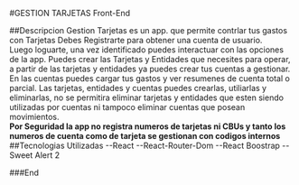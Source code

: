 #GESTION TARJETAS Front-End

##Descripcion
Gestion Tarjetas es un app. que permite contrlar tus gastos con Tarjetas
Debes Registrarte para obtener una cuenta de usuario.<br>
Luego loguarte, una vez identificado puedes interactuar con las opciones de la app.
Puedes crear las Tarjetas y Entidades que necesites para operar, a partir de las tarjetas y entidades ya puedes crear tus cuentas a gestionar.
En las cuentas puedes cargar tus gastos y ver resumenes de cuenta total o parcial.
Las tarjetas, entidades y cuentas puedes crearlas, utiliarlas y eliminarlas, no se permitira eliminar tarjetas y entidades que esten siendo utilizadas por cuentas ni tampoco eliminar cuentas que posean movimientos.<br>
<b>Por Seguridad la app no registra numeros de tarjetas ni CBUs y tanto los numeros de cuenta como de tarjeta se gestionan con codigos internos</b>
<br>
##Tecnologias Utilizadas
--React
--React-Router-Dom
--React Boostrap
--Sweet Alert 2




###End